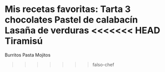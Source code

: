 Mis recetas favoritas:
Tarta 3 chocolates
Pastel de calabacín
Lasaña de verduras
<<<<<<< HEAD
Tiramisú
=======
Burritos
Pasta
Mojitos

>>>>>>> falso-chef
